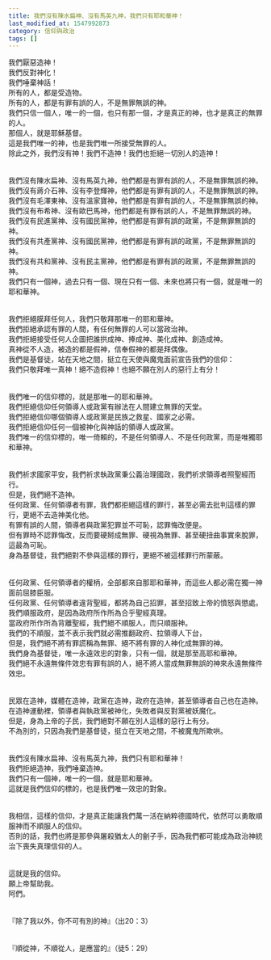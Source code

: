 ```yaml
---
title: 我們沒有陳水扁神、沒有馬英九神，我們只有耶和華神！
last_modified_at: 1547992873
category: 信仰與政治
tags: []
---
```


我們厭惡造神！<br>我們反對神化！<br>我們唾棄神話！<br><!--more-->所有的人，都是受造物。<br>所有的人，都是有罪有誤的人，不是無罪無誤的神。<br>我們只信一個人，唯一的一個，也只有那一個，才是真正的神，也才是真正的無罪的人。<br>那個人，就是耶穌基督。<br>這是我們唯一的神，也是我們唯一所接受無罪的人。<br>除此之外，我們沒有神！我們不造神！我們也拒絕一切別人的造神！<br><br><br>我們沒有陳水扁神、沒有馬英九神，他們都是有罪有誤的人，不是無罪無誤的神。<br>我們沒有蔣介石神、沒有李登輝神，他們都是有罪有誤的人，不是無罪無誤的神。<br>我們沒有毛澤東神、沒有溫家寶神，他們都是有罪有誤的人，不是無罪無誤的神。<br>我們沒有布希神、沒有歐巴馬神，他們都是有罪有誤的人，不是無罪無誤的神。<br>我們沒有民進黨神、沒有國民黨神，他們都是有罪有誤的政黨，不是無罪無誤的神。<br>我們沒有共產黨神、沒有國民黨神，他們都是有罪有誤的政黨，不是無罪無誤的神。<br>我們沒有共和黨神、沒有民主黨神，他們都是有罪有誤的政黨，不是無罪無誤的神。<br>我們只有一個神，過去只有一個、現在只有一個、未來也將只有一個，就是唯一的耶和華神。<br><br><br>我們拒絕膜拜任何人，我們只敬拜那唯一的耶和華神。<br>我們拒絕承認有罪的人間，有任何無罪的人可以當政治神。<br>我們拒絕接受任何人企圖把誰拱成神、捧成神、美化成神、創造成神。<br>真神從不人造，被造的都是假神，信奉假神的都是拜偶像。<br>我們是基督徒，站在天地之間，挺立在天使與魔鬼面前宣告我們的信仰：<br>我們只敬拜唯一真神！絕不造假神！也絕不願在別人的惡行上有分！<br><br><br>我們唯一的信仰標的，就是那唯一的耶和華神。<br>我們拒絕信仰任何領導人或政黨有辦法在人間建立無罪的天堂。<br>我們拒絕信仰哪個領導人或政黨是民族之救星、國家之必需。<br>我們拒絕信仰任何一個被神化與神話的領導人或政黨。<br>我們唯一的信仰標的，唯一倚賴的，不是任何領導人、不是任何政黨，而是唯獨耶和華神。<br><br><br>我們祈求國家平安，我們祈求執政黨秉公義治理國政，我們祈求領導者照聖經而行。<br>但是，我們絕不造神。<br>任何政黨、任何領導者有罪，我們都拒絕這樣的罪行，甚至必需去批判這樣的罪行，更絕不去造神美化他。<br>有罪有誤的人間，領導者與政黨犯罪並不可恥，認罪悔改便是。<br>但有罪時不認罪悔改，反而要硬掰成無罪、硬視為無罪、甚至硬扭曲事實來脫罪，這最為可恥。<br>身為基督徒，我們絕對不參與這樣的罪行，更絕不被這樣罪行所蒙蔽。<br><br><br>任何政黨、任何領導者的權柄，全部都來自那耶和華神，而這些人都必需在獨一神面前屈膝臣服。<br>任何政黨、任何領導者違背聖經，都將為自己招罪，甚至招致上帝的憤怒與懲處。<br>我們順服政府，是因為政府所作所為合乎聖經真理。<br>當政府所作所為背離聖經，我們絕不順服人，而只順服神。<br>我們的不順服，並不表示我們就必需推翻政府、拉領導人下台，<br>但是，我們絕不將有罪謊稱為無罪、絕不將有罪的人神化成無罪的神。<br>我們身為基督徒，唯一永遠效忠的對象，只有一個，就是那至高耶和華神。<br>我們絕不永遠無條件效忠有罪有誤的人，絕不將人當成無罪無誤的神來永遠無條件效忠。<br><br><br>民眾在造神，媒體在造神，政黨在造神，政府在造神，甚至領導者自己也在造神。<br>在造神運動裡，領導者與執政黨被神化，失敗者與反對黨被妖魔化。<br>但是，身為上帝的子民，我們絕對不願在別人這樣的惡行上有分。<br>不為別的，只因為我們是基督徒，挺立在天地之間，不被魔鬼所欺哄。<br><br><br>我們沒有陳水扁神、沒有馬英九神，我們只有耶和華神！<br>我們拒絕造神，我們唾棄造神。<br>我們只有一個神，唯一的一個，就是耶和華神。<br>這就是我們信仰的標的，也是我們唯一效忠的對象。<br><br><br>我相信，這樣的信仰，才是真正能讓我們萬一活在納粹德國時代，依然可以勇敢順服神而不順服人的信仰。<br>否則的話，我們也將是那參與屠殺猶太人的劊子手，因為我們都可能成為政治神統治下喪失真理信仰的人。<br><br><br>這就是我的信仰。<br>願上帝幫助我。<br>阿們。<br><br><br>『除了我以外，你不可有別的神』（出20：3）<br><br><br>『順從神，不順從人，是應當的』（徒5：29）<br><br><br><br>
